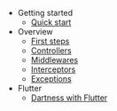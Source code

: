 - Getting started
    - [Quick start](quickstart.md)
- Overview
    - [First steps](first_steps.md)
    - [Controllers](controllers.md)
    - [Middlewares](middleware.md)
    - [Interceptors](interceptor.md)
    - [Exceptions](exceptions.md)
- Flutter
    - [Dartness with Flutter](flutter.md)

